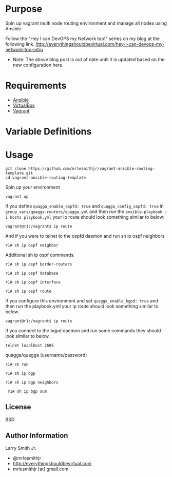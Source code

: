 Purpose
=======

Spin up vagrant multi node routing environment and manage all nodes using Ansible.

Follow the "Hey I can DevOPS my Network too!" series on my blog at the following
link. http://everythingshouldbevirtual.com/hey-i-can-devops-my-network-too-intro
* Note: The above blog post is out of date until it is updated based on the new
configuration here.

Requirements
============

* [Ansible]
* [VirtualBox]
* [Vagrant]



Variable Definitions
====================

Usage
=====

```
git clone https://github.com/mrlesmithjr/vagrant-ansible-routing-template.git
cd vagrant-ansible-routing-template
```

Spin up your environment
```
vagrant up
```

If you define `quagga_enable_ospfd: true` and `quagga_config_ospfd: true` in
`group_vars/quagga-routers/quagga.yml` and then run the
`ansible-playbook -i hosts playbook.yml` your ip route should look something
similar to below:

```
vagrant@r1:/vagrant$ ip route
```
And if you were to telnet to the ospfd daemon and run sh ip ospf neighbors
```
r1# sh ip ospf neighbor
```
Additional sh ip ospf commands.
```
r1# sh ip ospf border-routers
```
```
r1# sh ip ospf database
```
```
r1# sh ip ospf interface
```
```
r1# sh ip ospf route
```

If you configure this environment and set `quagga_enable_bgpd: true` and then
run the playbook.yml your ip route should look something similar to below.
```
vagrant@r1:/vagrant$ ip route
```
If you connect to the bgpd daemon and run some commands they should look
similar to below.
```
telnet localhost 2605
```
quagga/quagga (username/password)
```
r1# sh run
```
```
r1# sh ip bgp
```
```
r1# sh ip bgp neighbors
```
```
 r1# sh ip bgp sum
```

License
-------

BSD

Author Information
------------------

Larry Smith Jr.
- @mrlesmithjr
- http://everythingshouldbevirtual.com
- mrlesmithjr [at] gmail.com

[Ansible]: <https://ansible.com>
[Vagrant]: <https://www.vagrantup.com/>
[VirtualBox]: <https://www.virtualbox.org/>

